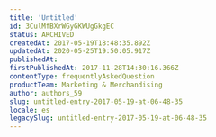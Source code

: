 ```yaml
---
title: 'Untitled'
id: 3CulMfBXrWGyGKWUgGkgEC
status: ARCHIVED
createdAt: 2017-05-19T18:48:35.892Z
updatedAt: 2020-05-25T19:50:05.917Z
publishedAt: 
firstPublishedAt: 2017-11-28T14:30:16.366Z
contentType: frequentlyAskedQuestion
productTeam: Marketing & Merchandising
author: authors_59
slug: untitled-entry-2017-05-19-at-06-48-35
locale: es
legacySlug: untitled-entry-2017-05-19-at-06-48-35
---
```



